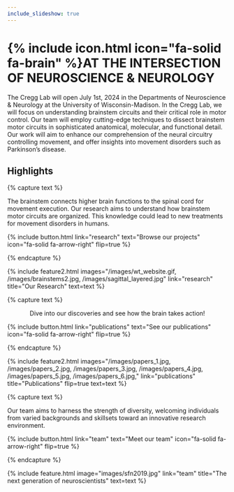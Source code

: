 ```yaml
---
include_slideshow: true
---
```



# {% include icon.html icon="fa-solid fa-brain" %}AT THE INTERSECTION OF NEUROSCIENCE & NEUROLOGY

The Cregg Lab will open July 1st, 2024 in the Departments of Neuroscience & Neurology at the University of Wisconsin-Madison. In the Cregg Lab, we will focus on understanding brainstem circuits and their critical role in motor control. Our team will employ cutting-edge techniques to dissect brainstem motor circuits in sophisticated anatomical, molecular, and functional detail. Our work will aim to enhance our comprehension of the neural circuitry controlling movement, and offer insights into movement disorders such as Parkinson’s disease.

## Highlights

{% capture text %}

The brainstem connects higher brain functions to the spinal cord for movement execution. Our research aims to understand how brainstem motor circuits are organized.  This knowledge could lead to new treatments for movement disorders in humans.

{%
  include button.html
  link="research"
  text="Browse our projects"
  icon="fa-solid fa-arrow-right"
  flip=true
%}

{% endcapture %}

{%
  include feature2.html
  images="/images/wt_website.gif, /images/brainstems2.jpg, /images/sagittal_layered.jpg"
  link="research"
  title="Our Research"
  text=text
%}

{% capture text %}

<div style="text-align: center;">
  Dive into our discoveries and see how the brain takes action!
</div>


{%
  include button.html
  link="publications"
  text="See our publications"
  icon="fa-solid fa-arrow-right"
  flip=true
%}

{% endcapture %}

{%
  include feature2.html
  images="/images/papers_1.jpg, /images/papers_2.jpg, /images/papers_3.jpg, /images/papers_4.jpg, /images/papers_5.jpg, /images/papers_6.jpg,"
  link="publications"
  title="Publications"
  flip=true
  text=text
%}

{% capture text %}

Our team aims to harness the strength of diversity, welcoming individuals from varied backgrounds and skillsets toward an innovative research environment. 

{%
  include button.html
  link="team"
  text="Meet our team"
  icon="fa-solid fa-arrow-right"
  flip=true
%}

{% endcapture %}

{%
  include feature.html
  image="images/sfn2019.jpg"
  link="team"
  title="The next generation of neuroscientists"
  text=text
%}
